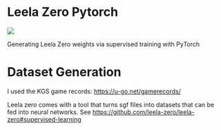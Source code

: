 # Leela Zero Pytorch
![](https://github.com/yukw777/leela-zero-pytorch/workflows/Test/badge.svg)

Generating Leela Zero weights via supervised training with PyTorch

# Dataset Generation
I used the KGS game records: https://u-go.net/gamerecords/

Leela zero comes with a tool that turns sgf files into datasets that can be fed into neural networks. See https://github.com/leela-zero/leela-zero#supervised-learning
